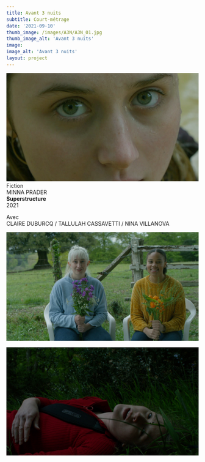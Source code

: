 ```yaml
---
title: Avant 3 nuits
subtitle: Court-métrage
date: '2021-09-10'
thumb_image: /images/A3N/A3N_01.jpg
thumb_image_alt: 'Avant 3 nuits'
image:
image_alt: 'Avant 3 nuits'
layout: project
---
```


![](/images\A3N\A3N_03.jpg)
<br>
Fiction <br>
MINNA PRADER <br>
**Superstructure** <br>
2021 <br> 

Avec <br>
CLAIRE DUBURCQ / TALLULAH CASSAVETTI / NINA VILLANOVA

![](/images\A3N\A3N_04.jpg)

![](/images\A3N\A3N_02.jpg)